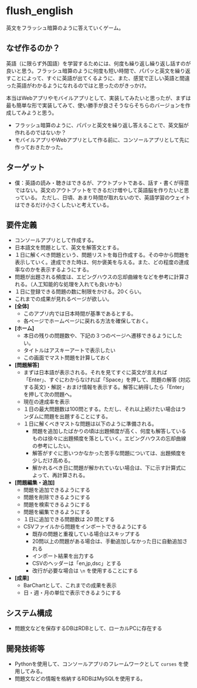 # flush_english

英文をフラッシュ暗算のように答えていくゲーム。



## なぜ作るのか？

英語（に限らず外国語）を学習するためには、何度も繰り返し繰り返し話すのが良いと思う。フラッシュ暗算のように何度も短い時間で、パパッと英文を繰り返すことによって、すぐに英語が出てくるように、また、感覚で正しい英語と間違った英語がわかるようになれるのではと思ったのがきっかけ。

本当はWebアプリやモバイルアプリとして、実装してみたいと思ったが、まずは最も簡単な形で実装してみて、使い勝手が良さそうならそちらのバージョンを作成してみようと思う。

- フラッシュ暗算のように、パパッと英文を繰り返し答えることで、英文脳が作れるのではないか？
- モバイルアプリやWebアプリとして作る前に、コンソールアプリとして先に作っておきたかった。



## ターゲット

- 僕：英語の読み・聴きはできるが、アウトプットである、話す・書くが得意ではない。英文のアウトプットをできるだけ増やして英語脳を作りたいと思っている。
  ただし、日頃、あまり時間が取れないので、英語学習のウェイトはできるだけ小さくしたいと考えている。



## 要件定義

- コンソールアプリとして作成する。
- 日本語文を問題として、英文を解答文とする。
- １日に解くべき問題という、問題リストを毎日作成する。その中から問題を表示していく。達成できた時は、何か褒美を与える。また、どの程度の達成率なのかを表示するようにする。
- 問題が出題される頻度は、エビングハウスの忘却曲線をなどを参考に計算される。（人工知能的な処理を入れても良いかも）
- １日に登録できる問題の数に制限をかける。20くらい。
- これまでの成果が見れるページが欲しい。
- **[全体]**
  - このアプリ内では日本時間が基準であるとする。
  - 各ページでホームページに戻れる方法を確保しておく。
- **[ホーム]**
  - 本日の残りの問題数や、下記の３つのページへ遷移できるようにしたい。
  - タイトルはアスキーアートで表示したい
  - この画面でマスト問題を計算しておく
- **[問題解答]**
  - まずは日本語が表示される。それを見てすぐに英文が言えれば「Enter」、すぐにわからなければ「Space」を押して、問題の解答 (対応する英文)・解説・おまけ情報を表示する。解答に納得したら「Enter」を押して次の問題へ。
  - 現在の達成率を表示
  - １日の最大問題数は100問とする。ただし、それ以上続けたい場合はランダムに問題を出題することにする。
  - １日に解くべきマストな問題は以下のように準備される。
    - 問題を追加したばかりの頃は出題頻度が高く、何度も解答しているものは徐々に出題頻度を落としていく。エビングハウスの忘却曲線の参考にしたい。
    - 解答がすぐに思いつかなかった苦手な問題については、出題頻度を少しだけ高める。
    - 解かれるべき日に問題が解かれていない場合は、下に示す計算式によって、再計算される。
- **[問題編集・追加]**
  - 問題を追加できるようにする
  - 問題を削除できるようにする
  - 問題を検索できるようにする
  - 問題を編集できるようにする
  - １日に追加できる問題数は 20 問とする
  - CSVファイルから問題をインポートできるようにする
    - 既存の問題と重複している場合はスキップする
    - 20問以上の問題がある場合は、手動追加しなかった日に自動追加される
    - インポート結果を出力する
    - CSVのヘッダーは「en,jp,dsc」とする
    - 改行が必要な場合は `\n` を使用することにする
- **[成果]**
  - BarChartとして、これまでの成果を表示
  - 日・週・月の単位で表示できるようにする



## システム構成

- 問題文などを保存するDBはRDBとして、ローカルPCに存在する



## 開発技術等

- Pythonを使用して、コンソールアプリのフレームワークとして `curses` を使用してみる。
- 問題文などの情報を格納するRDBはMySQLを使用する。
